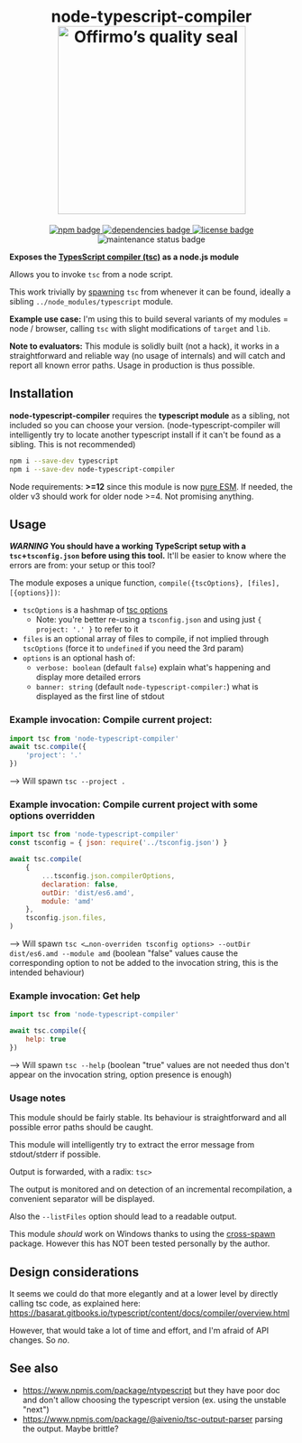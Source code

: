 
<h1 align="center">
	node-typescript-compiler<br>
	<a href="https://www.offirmo.net/offirmo-monorepo/0-doc/modules-directory/index.html">
		<img src="https://www.offirmo.net/offirmo-monorepo/public/offirmos_quality_seal.png" alt="Offirmo’s quality seal" width="333">
	</a>
</h1>

<p align="center">
	<a alt="npm package page"
		href="https://www.npmjs.com/package/node-typescript-compiler">
		<img alt="npm badge"
			src="https://img.shields.io/npm/v/node-typescript-compiler.svg">
	</a>
	<a alt="dependencies analysis"
		href="https://david-dm.org/offirmo/offirmo-monorepo?path=stack--current%2F0-meta%2Fbuild-tools%2Fnode-typescript-compiler">
		<img alt="dependencies badge"
			src="https://img.shields.io/david/offirmo/offirmo-monorepo.svg?path=stack--current%2F0-meta%2Fbuild-tools%2Fnode-typescript-compiler">
	</a>
	<a alt="license"
		href="https://unlicense.org/">
		<img alt="license badge"
			src="https://img.shields.io/badge/license-public_domain-brightgreen.svg">
	</a>
		<img alt="maintenance status badge"
			src="https://img.shields.io/maintenance/yes/2024.svg">
</p>


**Exposes the [TypesScript compiler (tsc)](https://www.typescriptlang.org/docs/handbook/compiler-options.html) as a node.js module**

Allows you to invoke `tsc` from a node script.

This work trivially by [spawning](https://devdocs.io/node/child_process#child_process_child_process_spawn_command_args_options) `tsc`
from whenever it can be found, ideally a sibling `../node_modules/typescript` module.

**Example use case:** I'm using this to build several variants of my modules = node / browser, calling `tsc` with slight modifications of `target` and `lib`.

**Note to evaluators:** This module is solidly built (not a hack),
it works in a straightforward and reliable way (no usage of internals)
and will catch and report all known error paths.
Usage in production is thus possible.


## Installation

**node-typescript-compiler** requires the **typescript module** as a sibling,
not included so you can choose your version.
(node-typescript-compiler will intelligently try
to locate another typescript install if it can't be found as a sibling.
This is not recommended)

```bash
npm i --save-dev typescript
npm i --save-dev node-typescript-compiler
```

Node requirements: **>=12** since this module is now [pure ESM](https://gist.github.com/sindresorhus/a39789f98801d908bbc7ff3ecc99d99c).
If needed, the older v3 should work for older node >=4. Not promising anything.


## Usage

***WARNING* You should have a working TypeScript setup with a `tsc`+`tsconfig.json` before using this tool.**
It'll be easier to know where the errors are from: your setup or this tool?


The module exposes a unique function, `compile({tscOptions}, [files], [{options}])`:
* `tscOptions` is a hashmap of [tsc options](https://www.typescriptlang.org/docs/handbook/compiler-options.html)
  * Note: you're better re-using a `tsconfig.json` and using just `{ project: '.' }` to refer to it
* `files` is an optional array of files to compile, if not implied through `tscOptions` (force it to `undefined` if you need the 3rd param)
* `options` is an optional hash of:
  * `verbose: boolean` (default `false`) explain what's happening and display more detailed errors
  * `banner: string` (default `node-typescript-compiler:`) what is displayed as the first line of stdout


### Example invocation: Compile current project:

```js
import tsc from 'node-typescript-compiler'
await tsc.compile({
	'project': '.'
})
```
--> Will spawn `tsc --project .`

### Example invocation: Compile current project with some options overridden

```js
import tsc from 'node-typescript-compiler'
const tsconfig = { json: require('../tsconfig.json') }

await tsc.compile(
	{
		...tsconfig.json.compilerOptions,
		declaration: false,
		outDir: 'dist/es6.amd',
		module: 'amd'
	},
	tsconfig.json.files,
)
```
--> Will spawn `tsc <…non-overriden tsconfig options> --outDir dist/es6.amd --module amd`
 (boolean "false" values cause the corresponding option to not be added to the invocation string, this is the intended behaviour)

### Example invocation: Get help

```js
import tsc from 'node-typescript-compiler'

await tsc.compile({
	help: true
})
```
--> Will spawn `tsc --help` (boolean "true" values are not needed thus don't appear on the invocation string, option presence is enough)

### Usage notes

This module should be fairly stable.
Its behaviour is straightforward and all possible error paths should be caught.

This module will intelligently try to extract the error message from stdout/stderr if possible.

Output is forwarded, with a radix: `tsc>`

The output is monitored and on detection of an incremental recompilation,
a convenient separator will be displayed.

Also the `--listFiles` option should lead to a readable output.

This module *should* work on Windows thanks to using the [cross-spawn](https://www.npmjs.com/package/cross-spawn) package.
However this has NOT been tested personally by the author.

## Design considerations

It seems we could do that more elegantly and at a lower level by directly calling tsc code,
as explained here: https://basarat.gitbooks.io/typescript/content/docs/compiler/overview.html

However, that would take a lot of time and effort, and I'm afraid of API changes. So *no*.


## See also

* https://www.npmjs.com/package/ntypescript but they have poor doc and don't allow choosing the typescript version (ex. using the unstable "next")
* https://www.npmjs.com/package/@aivenio/tsc-output-parser parsing the output. Maybe brittle?

